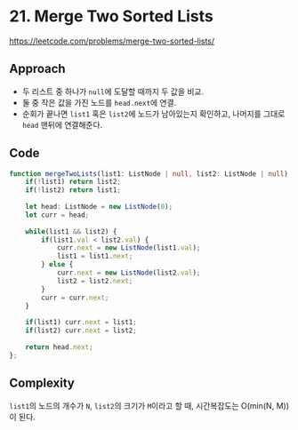 # 21. Merge Two Sorted Lists
https://leetcode.com/problems/merge-two-sorted-lists/

## Approach
- 두 리스트 중 하나가 `null`에 도달할 때까지 두 값을 비교.
- 둘 중 작은 값을 가진 노드를 `head.next`에 연결.
- 순회가 끝나면 `list1` 혹은 `list2`에 노드가 남아있는지 확인하고, 나머지를 그대로 `head` 맨뒤에 연결해준다.

## Code
```ts
function mergeTwoLists(list1: ListNode | null, list2: ListNode | null): ListNode | null {
    if(!list1) return list2;
    if(!list2) return list1;
    
    let head: ListNode = new ListNode(0);
    let curr = head;
    
    while(list1 && list2) {
        if(list1.val < list2.val) {
            curr.next = new ListNode(list1.val);
            list1 = list1.next;
        } else {
            curr.next = new ListNode(list2.val);
            list2 = list2.next;
        }
        curr = curr.next;
    }
    
    if(list1) curr.next = list1;
    if(list2) curr.next = list2;
    
    return head.next;
};
```

## Complexity
`list1`의 노드의 개수가 `N`, `list2`의 크기가 `M`이라고 할 때, 시간복잡도는 O(min(N, M))이 된다.
